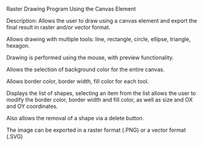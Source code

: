 Raster Drawing Program Using the Canvas Element

Description: Allows the user to draw using a canvas element and export the final result in raster and/or vector format.

Allows drawing with multiple tools: line, rectangle, circle, ellipse, triangle, hexagon.

Drawing is performed using the mouse, with preview functionality.

Allows the selection of background color for the entire canvas.

Allows border color, border width, fill color for each tool.

Displays the list of shapes, selecting an item from the list allows the user to modify the border color, border width and fill color, as well as size and OX and OY coordinates.

Also allows the removal of a shape via a delete button.

The image can be exported in a raster format (.PNG) or a vector format (.SVG)
